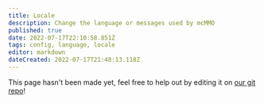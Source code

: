 ```yaml
---
title: Locale
description: Change the language or messages used by mcMMO
published: true
date: 2022-07-17T22:10:58.851Z
tags: config, language, locale
editor: markdown
dateCreated: 2022-07-17T21:48:13.118Z
---
```


This page hasn't been made yet, feel free to help out by editing it on [our git repo](https://github.com/mcMMO-Dev/mcmmo-wiki-repo)!